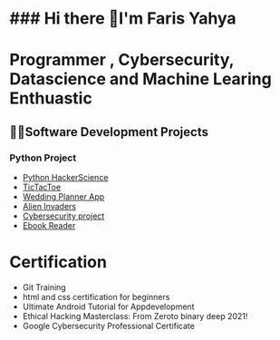 <h1>### Hi there 👋I'm Faris Yahya</h1>
<h1 style="color:rbg(0,0,255);">Programmer , Cybersecurity, Datascience and Machine Learing Enthuastic</h1>
<h2>👨‍💻Software Development Projects</h2>
<h3>Python Project</h3>
<ul>
<li><a href="https://github.com/faris777/MiniPythonCollection"/> Python HackerScience </a></li>
<li><a href="https://github.com/faris777/TicTacToe"/> TicTacToe </a></li>
<li><a href="https://github.com/faris777/Wplanner">Wedding Planner App</li>  
<li><a href="https://github.com/faris777/alieninvadergame"/>Alien Invaders</li>
 <li><a href="https://github.com/faris777/Cybersecurity_project"/>Cybersecurity project</li>
  <li><a href="https://github.com/faris777/EbookReader"> Ebook Reader</a></li>
</ul>
<h1>Certification</h1>
<ul>
 <li>Git Training</li>
<li>html and css certification for beginners</li>
<li>Ultimate Android Tutorial for Appdevelopment</li>
<li>Ethical Hacking Masterclass: From Zeroto binary deep 2021!</li>
<li>Google Cybersecurity Professional Certificate</li>
</ul>
